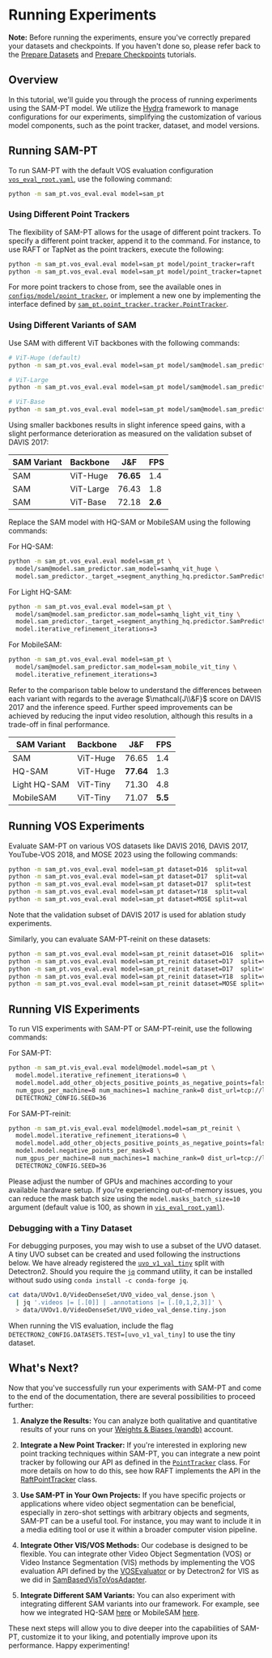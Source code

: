 # Running Experiments

**Note:** Before running the experiments, ensure you've correctly prepared your datasets and checkpoints. If you haven't done so, please refer back to the [Prepare Datasets](./02-prepare-datasets.md) and [Prepare Checkpoints](./03-prepare-checkpoints.md) tutorials.

## Overview

In this tutorial, we'll guide you through the process of running experiments using the SAM-PT model. We utilize the [Hydra](https://hydra.cc/) framework to manage configurations for our experiments, simplifying the customization of various model components, such as the point tracker, dataset, and model versions.

## Running SAM-PT

To run SAM-PT with the default VOS evaluation configuration [`vos_eval_root.yaml`](../configs/vos_eval_root.yaml), use the following command:

```bash
python -m sam_pt.vos_eval.eval model=sam_pt
```

### Using Different Point Trackers

The flexibility of SAM-PT allows for the usage of different point trackers. To specify a different point tracker, append it to the command. For instance, to use RAFT or TapNet as the point trackers, execute the following:

```bash
python -m sam_pt.vos_eval.eval model=sam_pt model/point_tracker=raft
python -m sam_pt.vos_eval.eval model=sam_pt model/point_tracker=tapnet
```

For more point trackers to chose from, see the available ones in [`configs/model/point_tracker`](../configs/model/point_tracker), or implement a new one by implementing the interface defined by [`sam_pt.point_tracker.tracker.PointTracker`](../sam_pt/point_tracker/tracker.py).

### Using Different Variants of SAM

Use SAM with different ViT backbones with the following commands:

```bash
# ViT-Huge (default)
python -m sam_pt.vos_eval.eval model=sam_pt model/sam@model.sam_predictor.sam_model=sam_vit_huge

# ViT-Large
python -m sam_pt.vos_eval.eval model=sam_pt model/sam@model.sam_predictor.sam_model=sam_vit_large

# ViT-Base
python -m sam_pt.vos_eval.eval model=sam_pt model/sam@model.sam_predictor.sam_model=sam_vit_base
```

Using smaller backbones results in slight inference speed gains, with a slight performance deterioration as measured on the validation subset of DAVIS 2017:

| SAM Variant  	| Backbone  	| J&F   	    | FPS 	    |
|--------------	|-----------	|-------	    |-----	    |
| SAM          	| ViT-Huge  	| **76.65** 	| 1.4 	    |
| SAM          	| ViT-Large 	| 76.43 	    | 1.8 	    |
| SAM          	| ViT-Base  	| 72.18 	    | **2.6** 	|

Replace the SAM model with HQ-SAM or MobileSAM using the following commands:

For HQ-SAM:

```bash
python -m sam_pt.vos_eval.eval model=sam_pt \
  model/sam@model.sam_predictor.sam_model=samhq_vit_huge \
  model.sam_predictor._target_=segment_anything_hq.predictor.SamPredictor
```

For Light HQ-SAM:

```bash
python -m sam_pt.vos_eval.eval model=sam_pt \
  model/sam@model.sam_predictor.sam_model=samhq_light_vit_tiny \
  model.sam_predictor._target_=segment_anything_hq.predictor.SamPredictor \
  model.iterative_refinement_iterations=3
```

For MobileSAM:

```bash
python -m sam_pt.vos_eval.eval model=sam_pt \
  model/sam@model.sam_predictor.sam_model=sam_mobile_vit_tiny \
  model.iterative_refinement_iterations=3
```

Refer to the comparison table below to understand the differences between each variant with regards to the average $\mathcal{J\\&F}$ score on DAVIS 2017 and the inference speed. Further speed improvements can be achieved by reducing the input video resolution, although this results in a trade-off in final performance.

| SAM Variant  	| Backbone  	| J&F   	    | FPS 	    |
|--------------	|-----------	|-------	    |-----	    |
| SAM          	| ViT-Huge  	| 76.65 	    | 1.4 	    |
| HQ-SAM       	| ViT-Huge  	| **77.64** 	| 1.3 	    |
| Light HQ-SAM 	| ViT-Tiny  	| 71.30 	    | 4.8 	    |
| MobileSAM    	| ViT-Tiny  	| 71.07 	    | **5.5** 	|

## Running VOS Experiments

Evaluate SAM-PT on various VOS datasets like DAVIS 2016, DAVIS 2017, YouTube-VOS 2018, and MOSE 2023 using the following commands:

```bash
python -m sam_pt.vos_eval.eval model=sam_pt dataset=D16  split=val
python -m sam_pt.vos_eval.eval model=sam_pt dataset=D17  split=val
python -m sam_pt.vos_eval.eval model=sam_pt dataset=D17  split=test
python -m sam_pt.vos_eval.eval model=sam_pt dataset=Y18  split=val
python -m sam_pt.vos_eval.eval model=sam_pt dataset=MOSE split=val
```

Note that the validation subset of DAVIS 2017 is used for ablation study experiments.

Similarly, you can evaluate SAM-PT-reinit on these datasets:

```bash
python -m sam_pt.vos_eval.eval model=sam_pt_reinit dataset=D16  split=val
python -m sam_pt.vos_eval.eval model=sam_pt_reinit dataset=D17  split=val
python -m sam_pt.vos_eval.eval model=sam_pt_reinit dataset=D17  split=test
python -m sam_pt.vos_eval.eval model=sam_pt_reinit dataset=Y18  split=val
python -m sam_pt.vos_eval.eval model=sam_pt_reinit dataset=MOSE split=val
```

## Running VIS Experiments

To run VIS experiments with SAM-PT or SAM-PT-reinit, use the following commands:

For SAM-PT:

```bash
python -m sam_pt.vis_eval.eval model@model.model=sam_pt \
  model.model.iterative_refinement_iterations=0 \
  model.model.add_other_objects_positive_points_as_negative_points=false \
  num_gpus_per_machine=8 num_machines=1 machine_rank=0 dist_url=tcp://localhost:27036 \
  DETECTRON2_CONFIG.SEED=36
```

For SAM-PT-reinit:

```bash
python -m sam_pt.vis_eval.eval model@model.model=sam_pt_reinit \
  model.model.iterative_refinement_iterations=0 \
  model.model.add_other_objects_positive_points_as_negative_points=false \
  model.model.negative_points_per_mask=8 \
  num_gpus_per_machine=8 num_machines=1 machine_rank=0 dist_url=tcp://localhost:27036 \
  DETECTRON2_CONFIG.SEED=36
```

Please adjust the number of GPUs and machines according to your available hardware setup. If you're experiencing out-of-memory issues, you can reduce the mask batch size using the `model.masks_batch_size=10` argument (default value is 100, as shown in [`vis_eval_root.yaml`](../configs/vis_eval_root.yaml)).

### Debugging with a Tiny Dataset

For debugging purposes, you may wish to use a subset of the UVO dataset. A tiny UVO subset can be created and used following the instructions below. We have already registered the [`uvo_v1_val_tiny`](../sam_pt/vis_eval/mask2former_video/data_video/datasets/builtin.py) split with Detectron2. Should you require the [`jq`](https://github.com/jqlang/jq) command utility, it can be installed without sudo using `conda install -c conda-forge jq`.

```bash
cat data/UVOv1.0/VideoDenseSet/UVO_video_val_dense.json \
  | jq '.videos |= [.[0]] | .annotations |= [.[0,1,2,3]]' \
  > data/UVOv1.0/VideoDenseSet/UVO_video_val_dense.tiny.json
```

When running the VIS evaluation, include the flag `DETECTRON2_CONFIG.DATASETS.TEST=[uvo_v1_val_tiny]` to use the tiny dataset.

## What's Next?

Now that you've successfully run your experiments with SAM-PT and come to the end of the documentation, there are several possibilities to proceed further:

1. **Analyze the Results:** You can analyze both qualitative and quantitative results of your runs on your [Weights & Biases (wandb)](https://wandb.ai/home) account.

2. **Integrate a New Point Tracker:** If you're interested in exploring new point tracking techniques within SAM-PT, you can integrate a new point tracker by following our API as defined in the [`PointTracker`](../sam_pt/point_tracker/tracker.py) class. For more details on how to do this, see how RAFT implements the API in the [RaftPointTracker](../sam_pt/point_tracker/raft/tracker.py) class.

3. **Use SAM-PT in Your Own Projects:** If you have specific projects or applications where video object segmentation can be beneficial, especially in zero-shot settings with arbitrary objects and segments, SAM-PT can be a useful tool. For instance, you may want to include it in a media editing tool or use it within a broader computer vision pipeline.

4. **Integrate Other VIS/VOS Methods:** Our codebase is designed to be flexible. You can integrate other Video Object Segmentation (VOS) or Video Instance Segmentation (VIS) methods by implementing the VOS evaluation API defined by the [VOSEvaluator](../sam_pt/vos_eval/evaluator.py) or by Detectron2 for VIS as we did in [SamBasedVisToVosAdapter](../sam_pt/modeling/vis_to_vos_adapter.py).

5. **Integrate Different SAM Variants:** You can also experiment with integrating different SAM variants into our framework. For example, see how we integrated HQ-SAM [here](../configs/model/sam/samhq_vit_huge.yaml) or MobileSAM [here](../configs/model/sam/sam_mobile_vit_tiny.yaml).

These next steps will allow you to dive deeper into the capabilities of SAM-PT, customize it to your liking, and potentially improve upon its performance. Happy experimenting!
